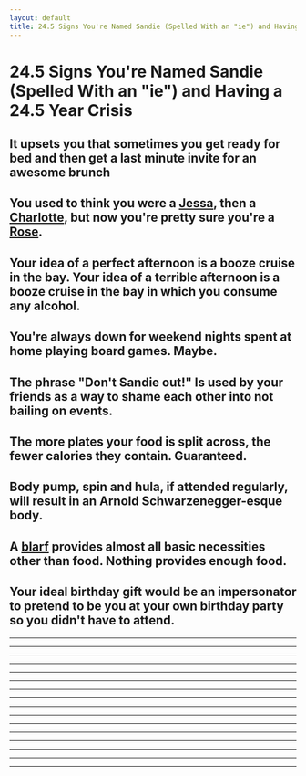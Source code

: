```yaml
---
layout: default
title: 24.5 Signs You're Named Sandie (Spelled With an "ie") and Having a 24.5 Year Crisis
---
```


24.5 Signs You're Named Sandie (Spelled With an "ie") and Having a 24.5 Year Crisis
====

<!-- 1 -->
It upsets you that sometimes you get ready for bed and then get a last minute invite for an awesome brunch
----

<!-- 2 -->
You used to think you were a [Jessa](http://girls.wikia.com/wiki/Jessa_Johansson), then a [Charlotte](http://en.wikipedia.org/wiki/Charlotte_York), but now you're pretty sure you're a [Rose](http://en.wikipedia.org/wiki/Rose_Nylund).
----

<!-- 3 -->
Your idea of a perfect afternoon is a booze cruise in the bay. Your idea of a terrible afternoon is a booze cruise in the bay in which you consume any alcohol.
----

<!-- 4 -->
You're always down for weekend nights spent at home playing board games. Maybe.
----

<!-- 5 -->
The phrase "Don't Sandie out!" Is used by your friends as a way to shame each other into not bailing on events.
----

<!-- 6 -->
The more plates your food is split across, the fewer calories they contain. Guaranteed.
----

<!-- 7 -->
Body pump, spin and hula, if attended regularly, will result in an Arnold Schwarzenegger-esque body.
----

<!-- 8 -->
A [blarf](http://store.americanapparel.net/the-circle-scarf_rsa0503s) provides almost all basic necessities other than food. Nothing provides enough food.
----

<!-- 9 -->
Your ideal birthday gift would be an impersonator to pretend to be you at your own birthday party so you didn't have to attend.
----

<!-- 10 -->
----

<!-- 11-->
----

<!-- 12 -->
----

<!-- 13 -->
----

<!-- 14 -->
----

<!-- 15 -->
----

<!-- 16 -->
----

<!-- 17 -->
----

<!-- 18 -->
----

<!-- 19 -->
----

<!-- 20 -->
----

<!-- 21 -->
----

<!-- 22 -->
----

<!-- 23 -->
----

<!-- 24 -->
----

<!-- 24.5 -->
----
